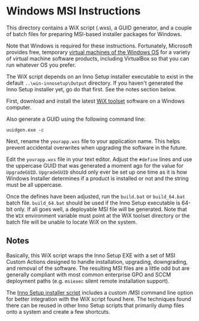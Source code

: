 Windows MSI Instructions
========================

This directory contains a WiX script (.wxs), a GUID generator, and a couple of batch files for preparing MSI-based installer packages for Windows.

Note that Windows is required for these instructions.  Fortunately, Microsoft provides free, temporary [virtual machines of the Windows OS](https://developer.microsoft.com/en-us/windows/downloads/virtual-machines) for a variety of virtual machine software products, including VirtualBox so that you can run whatever OS you prefer.

The WiX script depends on an Inno Setup installer executable to exist in the default `..\win-innosetup\Output` directory.  If you haven't generated the Inno Setup installer yet, go do that first.  See the notes section below.

First, download and install the latest [WiX toolset](http://wixtoolset.org/) software on a Windows computer.

Also generate a GUID using the following command line:

`uuidgen.exe -c`

Next, rename the `yourapp.wxs` file to your application name.  This helps prevent accidental overwrites when upgrading the software in the future.

Edit the `yourapp.wxs` file in your text editor.  Adjust the `#define` lines and use the uppercase GUID that was generated a moment ago for the value for `UpgradeGUID`.  `UpgradeGUID` should only ever be set up one time as it is how Windows Installer determines if a product is installed or not and the string must be all uppercase.

Once the defines have been adjusted, run the `build.bat` or `build_64.bat` batch file.  `build_64.bat` should be used if the Inno Setup executable is 64-bit only.  If all goes well, a deployable MSI file will be generated.  Note that the `WIX` environment variable must point at the WiX toolset directory or the batch file will be unable to locate WiX on the system.

Notes
-----

Basically, this WiX script wraps the Inno Setup EXE with a set of MSI Custom Actions designed to handle installation, upgrading, downgrading, and removal of the software.  The resulting MSI files are a little odd but are generally compliant with most common enterprise GPO and SCCM deployment paths (e.g. `msiexec` silent remote installation support).

The [Inno Setup installer script](../win-innosetup/yourapp.iss) includes a custom /MSI command line option for better integration with the WiX script found here.  The techniques found there can be reused in other Inno Setup scripts that primarily dump files onto a system and create a few shortcuts.